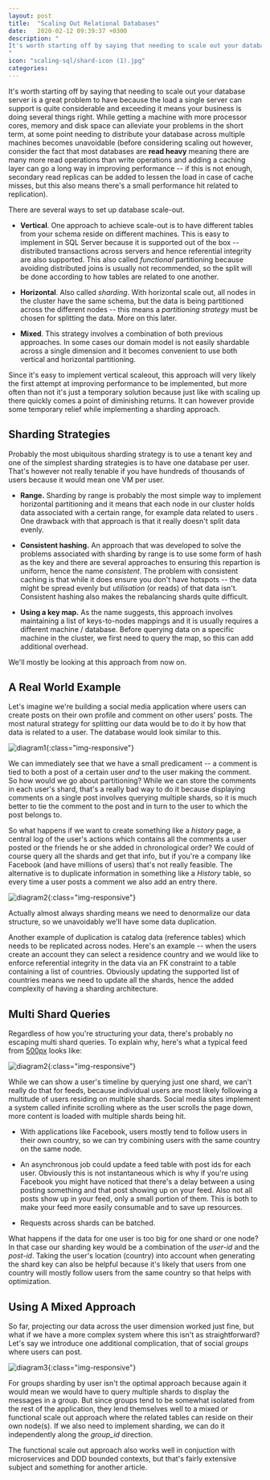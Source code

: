 ```yaml
---
layout: post
title:  "Scaling Out Relational Databases"
date:   2020-02-12 09:39:37 +0300
description: "
It's worth starting off by saying that needing to scale out your database server is a great problem to have because the load a single server can support is quite considerable and exceeding it means your business is doing several things right. While getting a machine with more processor cores, memory and disk space can alleviate your problems in the short term, at some point needing to distribute your database across multiple machines becomes unavoidable.
"
icon: "scaling-sql/shard-icon (1).jpg"
categories:
---
```

It's worth starting off by saying that needing to scale out your database server is a great problem to have because the load a single server can support is quite considerable and exceeding it means your business is doing several things right. While getting a machine with more processor cores, memory and disk space can alleviate your problems in the short term, at some point needing to distribute your database across multiple machines becomes unavoidable (before considering scaling out however, consider the fact that most databases are **read heavy** meaning there are many more read operations than write operations and adding a caching layer can go a long way in improving performance -- if this is not enough, secondary read replicas can be added to lessen the load in case of cache misses, but this also means there's a small performance hit related to replication).

There are several ways to set up database scale-out.

* **Vertical**. One approach to achieve scale-out is to have different tables from your schema reside on different machines. This is easy to implement in SQL Server because it is supported out of the box -- distributed transactions across servers and hence referential integrity are also supported. This also called *functional* partitioning because avoiding distributed joins is usually not recommended, so the split will be done according to how tables are related to one another.

* **Horizontal**. Also called *sharding*. With horizontal scale out, all nodes in the cluster have the same schema, but the data is being partitioned across the different nodes -- this means a *partitioning strategy* must be chosen for splitting the data. More on this later.

* **Mixed**. This strategy involves a combination of both previous approaches. In some cases our domain model is not easily shardable across a single dimension and it becomes convenient to use both vertical and horizontal partitioning.

Since it's easy to implement vertical scaleout, this approach will very likely the first attempt at improving performance to be implemented, but more often than not it's just a temporary solution because just like with scaling up there quickly comes a point of diminishing returns. It can however provide some temporary relief while implementing a sharding approach.

## Sharding Strategies
Probably the most ubiquitous sharding strategy is to use a tenant key and one of the simplest sharding strategies is to have one database per user. That's however not really tenable if you have hundreds of thousands of users because it would mean one VM per user. 

* **Range.** Sharding by range is probably the most simple way to implement horizontal partitioning and it means that each node in our cluster holds data associated with a certain range, for example data related to users . One drawback with that approach is that it really doesn't split data evenly.
 
* **Consistent hashing.** An approach that was developed to solve the problems associated with sharding by range is to use some form of hash as the key and there are several approaches to ensuring this repartion is uniform, hence the name *consistent*. The problem with consistent caching is that while it does ensure you don't have hotspots -- the data might be spread evenly but *utilisation* (or reads) of that data isn't. Consistent hashing also makes the rebalancing shards quite difficult.

* **Using a key map.** As the name suggests, this approach involves maintaining a list of keys-to-nodes mappings and it is usually requires a different machine / database. Before querying data on a specific machine in the cluster, we first need to query the map, so this can add additional overhead.

We'll mostly be looking at this approach from now on.

## A Real World Example
Let's imagine we're building a social media application where users can create posts on their own profile and comment on other users' posts. The most natural strategy for splitting our data would be to do it by how that data is related to a user. The database would look similar to this.

![diagram1](/images/scaling-sql/diag1.png){:class="img-responsive"}

We can immediately see that we have a small predicament -- a comment is tied to both a post of a certain user *and* to the user making the comment. So how would we go about partitioning? While we can store the comments in each user's shard, that's a really bad way to do it because displaying comments on a single post involves querying multiple shards, so it is much better to tie the comment to the post and in turn to the user to which the post belongs to.

So what happens if we want to create something like a *history* page, a central log of the user's actions which contains all the comments a user posted or the friends he or she added in chronological order? We could of course query all the shards and get that info, but if you're a company like Facebook (and have millions of users) that's not really feasible. The alternative is to duplicate information in something like a *History* table, so every time a user posts a comment we also add an entry there. 

![diagram2](/images/scaling-sql/diag2.png){:class="img-responsive"}

Actually almost always sharding means we need to denormalize our data structure, so we unavoidably we'll have some data duplication. 

Another example of duplication is catalog data (reference tables) which needs to be replicated across nodes. Here's an example -- when the users create an account they can select a residence country and we would like to enforce referential integrity in the data via an FK constraint to a table containing a list of countries.  Obviously updating the supported list of countries means we need to update all the shards, hence the added complexity of having a sharding architecture.

## Multi Shard Queries
Regardless of how you're structuring your data, there's probably no escaping multi shard queries. To explain why, here's what a typical feed from [500px]() looks like:

![diagram2](/images/scaling-sql/feed.jpg){:class="img-responsive"}

While we can show a user's timeline by querying just one shard, we can't really do that for feeds, because individual users are most likely following a multitude of users residing on multiple shards. Social media sites implement a system called infinite scrolling where as the user scrolls the page down, more content is loaded with multiple shards being hit.

* With applications like Facebook, users mostly tend to follow users in their own country, so we can try combining users with the same country on the same node.
  
* An asynchronous job could update a feed table with post ids for each user. Obviously this is not instantaneous which is why if you're using Facebook you might have noticed that there's a delay between a using posting something and that post showing up on your feed. Also not all posts show up in your feed, only a small portion of them. This is both to make your feed more easily consumable and to save up resources.
  
* Requests across shards can be batched.

What happens if the data for one user is too big for one shard or one node? In that case our sharding key would be a combination of the *user-id* and the *post-id*. Taking the user's location (country) into account when generating the shard key can also be helpful because it's likely that users from one country will mostly follow users from the same country so that helps with optimization.

## Using A Mixed Approach
So far, projecting our data across the user dimension worked just fine, but what if we have a more complex system where this isn't as straightforward? Let's say we introduce one additional complication, that of social *groups* where users can post.

![diagram3](/images/scaling-sql/diag3.png){:class="img-responsive"}

For groups sharding by user isn't the optimal approach because again it would mean we would have to query multiple shards to display the messages in a group. But since groups tend to be somewhat isolated from the rest of the application, they lend themselves well to a mixed or functional scale out approach where the related tables can reside on their own node(s). If we also need to implement sharding, we can do it independently along the *group_id* direction.

The functional scale out approach also works well in conjuction with microservices and DDD bounded contexts, but that's fairly extensive subject and something for another article.
